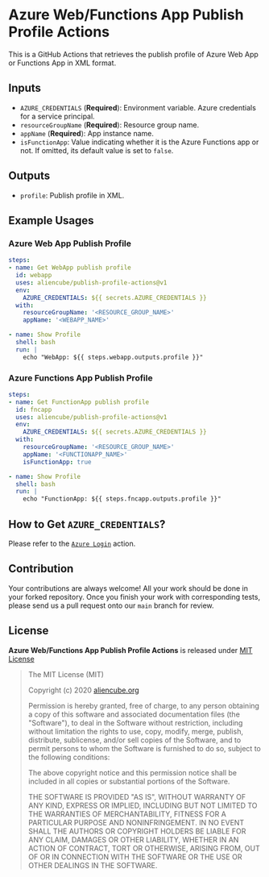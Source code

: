 # Azure Web/Functions App Publish Profile Actions #

This is a GitHub Actions that retrieves the publish profile of Azure Web App or Functions App in XML format.


## Inputs ##

* `AZURE_CREDENTIALS` (**Required**): Environment variable. Azure credentials for a service principal.
* `resourceGroupName` (**Required**): Resource group name.
* `appName` (**Required**): App instance name.
* `isFunctionApp`: Value indicating whether it is the Azure Functions app or not. If omitted, its default value is set to `false`.


## Outputs ##

* `profile`: Publish profile in XML.


## Example Usages ##

### Azure Web App Publish Profile ###

```yaml
steps:
- name: Get WebApp publish profile
  id: webapp
  uses: aliencube/publish-profile-actions@v1
  env:
    AZURE_CREDENTIALS: ${{ secrets.AZURE_CREDENTIALS }}
  with:
    resourceGroupName: '<RESOURCE_GROUP_NAME>'
    appName: '<WEBAPP_NAME>'

- name: Show Profile
  shell: bash
  run: |
    echo "WebApp: ${{ steps.webapp.outputs.profile }}"
```


### Azure Functions App Publish Profile ###

```yaml
steps:
- name: Get FunctionApp publish profile
  id: fncapp
  uses: aliencube/publish-profile-actions@v1
  env:
    AZURE_CREDENTIALS: ${{ secrets.AZURE_CREDENTIALS }}
  with:
    resourceGroupName: '<RESOURCE_GROUP_NAME>'
    appName: '<FUNCTIONAPP_NAME>'
    isFunctionApp: true

- name: Show Profile
  shell: bash
  run: |
    echo "FunctionApp: ${{ steps.fncapp.outputs.profile }}"
```


## How to Get `AZURE_CREDENTIALS`? ##

Please refer to the [`Azure Login`](https://github.com/marketplace/actions/azure-login#configure-deployment-credentials) action.


## Contribution ##

Your contributions are always welcome! All your work should be done in your forked repository. Once you finish your work with corresponding tests, please send us a pull request onto our `main` branch for review.


## License ##

**Azure Web/Functions App Publish Profile Actions** is released under [MIT License](http://opensource.org/licenses/MIT)

> The MIT License (MIT)
>
> Copyright (c) 2020 [aliencube.org](https://aliencube.org)
> 
> Permission is hereby granted, free of charge, to any person obtaining a copy of this software and associated documentation files (the "Software"), to deal in the Software without restriction, including without limitation the rights to use, copy, modify, merge, publish, distribute, sublicense, and/or sell copies of the Software, and to permit persons to whom the Software is furnished to do so, subject to the following conditions:
> 
> The above copyright notice and this permission notice shall be included in all copies or substantial portions of the Software.
> 
> THE SOFTWARE IS PROVIDED "AS IS", WITHOUT WARRANTY OF ANY KIND, EXPRESS OR IMPLIED, INCLUDING BUT NOT LIMITED TO THE WARRANTIES OF MERCHANTABILITY, FITNESS FOR A PARTICULAR PURPOSE AND NONINFRINGEMENT. IN NO EVENT SHALL THE AUTHORS OR COPYRIGHT HOLDERS BE LIABLE FOR ANY CLAIM, DAMAGES OR OTHER LIABILITY, WHETHER IN AN ACTION OF CONTRACT, TORT OR OTHERWISE, ARISING FROM, OUT OF OR IN CONNECTION WITH THE SOFTWARE OR THE USE OR OTHER DEALINGS IN THE SOFTWARE.
